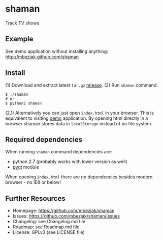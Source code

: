 # shaman
Track TV shows

## Example
See demo application without installing anything:
http://mbezjak.github.com/shaman

## Install
(1) Download and extract latest `tar.gz`
[release](https://github.com/mbezjak/shaman/archives/master). (2) Run `shaman`
command:

    $ ./shaman
    # or
    $ python2 shaman

(2.1) Alternatively you can just open `index.html` in your browser. This is
equivalent to visiting [demo](http://mbezjak.github.com/shaman/) application. By
opening html directly in a browser shaman stores data in `localStorage` instead
of on file system.

## Required dependencies
When running `shaman` command dependencies are:

 * python 2.7 (probably works with lower version as well)
 * [pyqt](http://riverbankcomputing.co.uk/software/pyqt/intro) module

When opening `index.html` there are no dependencies besides modern browser - no
IE8 or below!

## Further Resources

 * Homepage:   https://github.com/mbezjak/shaman
 * Issues:     https://github.com/mbezjak/shaman/issues
 * Changelog:  see Changelog.md file
 * Roadmap:    see Roadmap.md file
 * License:    GPLv3 (see LICENSE file)
